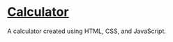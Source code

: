 # [Calculator](https://darianjason.github.io/calculator/)

A calculator created using HTML, CSS, and JavaScript.